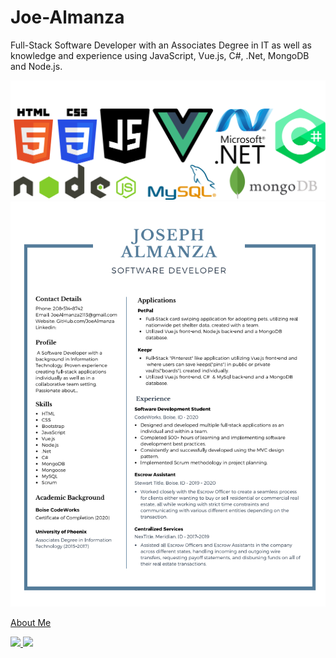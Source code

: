 # Joe-Almanza

Full-Stack Software Developer with an Associates Degree in IT as well as knowledge and experience using JavaScript, Vue.js, C#, .Net, MongoDB and Node.js.

![ICONS](/assets/Icons.png)
![RESUME](https://github.com/JoeAlmanza/Joe-Almanza/blob/main/assets/Resume.PNG?raw=true)

[About Me](https://drive.google.com/file/d/1Icvc4k5o00NC28DD_73lVWxZ0LOixGxH/view?usp=sharing)

<div>
  <a href="/" align="left">
    <img src="https://github-readme-stats.vercel.app/api/top-langs/?username=JoeAlmanza&text_color=586069&layout=compact&hide_border=true&bg_color=fff&title_color=0366d6&count_private=true&include_all_commits=true" />
  </a>
  <a href="/" align="right">
    <img src="https://github-readme-stats.vercel.app/api?username=JoeAlmanza&count_private=true&show_icons=true&icon_color=222&title_color=0366d6&text_color=586069&bg_color=fff&hide=issues&hide_border=true&include_all_commits=true" />
  </a>
</div>
